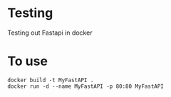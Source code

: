 # Testing
Testing out Fastapi in docker

# To use
```
docker build -t MyFastAPI .
docker run -d --name MyFastAPI -p 80:80 MyFastAPI
```
